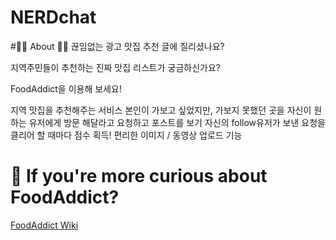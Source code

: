 # NERDchat


#🍣🍱 About 🍗🥩
끊임없는 광고 맛집 추천 글에 질리셨나요?

지역주민들이 추천하는 진짜 맛집 리스트가 궁금하신가요?

FoodAddict을 이용해 보세요!

지역 맛집을 추천해주는 서비스
본인이 가보고 싶었지만, 가보지 못했던 곳을 자신이 원하는 유저에게 방문 해달라고 요청하고 포스트를 보기
자신의 follow유저가 보낸 요청을 클리어 할 때마다 점수 획득!
편리한 이미지 / 동영상 업로드 기능

# 🤩 If you're more curious about FoodAddict?

[FoodAddict Wiki](https://github.com/HTlee1990/FoodAddict/wiki)


